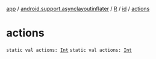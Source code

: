 [app](../../../index.md) / [android.support.asynclayoutinflater](../../index.md) / [R](../index.md) / [id](index.md) / [actions](./actions.md)

# actions

`static val actions: `[`Int`](https://kotlinlang.org/api/latest/jvm/stdlib/kotlin/-int/index.html)
`static val actions: `[`Int`](https://kotlinlang.org/api/latest/jvm/stdlib/kotlin/-int/index.html)